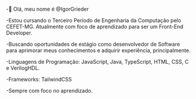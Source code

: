 -👋 Olá, meu nome é @IgorGrieder

-Estou cursando o Terceiro Período de Engenharia da Computação pelo CEFET-MG.
Atualmente com foco de aprendizado para ser um Front-End Developer.

-Buscando oportunidades de estágio como desenvolvedor de Software para aprimorar meus conhecimentos e adquirir experiência, principalmente.

-Linguagens de Programação: JavaScript, Java, TypeScript, HTML, CSS, C e VerilogHDL.

-Frameworks: TailwindCSS

-Sempre com foco no aprendizado.

<!---
IgorGrieder/IgorGrieder is a ✨ special ✨ repository because its `README.md` (this file) appears on your GitHub profile.
You can click the Preview link to take a look at your changes.
--->
